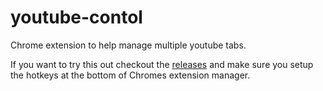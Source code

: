 # youtube-contol
Chrome extension to help manage multiple youtube tabs.

If you want to try this out checkout the [releases](https://github.com/matt-wratt/youtube-contol/releases) and make sure you setup the hotkeys at the bottom of Chromes extension manager.
